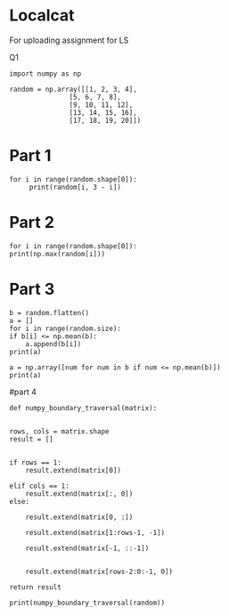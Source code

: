 # Localcat
For uploading assignment for LS

Q1

    import numpy as np

    random = np.array([[1, 2, 3, 4],
                   [5, 6, 7, 8],
                   [9, 10, 11, 12],
                   [13, 14, 15, 16],
                   [17, 18, 19, 20]])
# Part 1
    for i in range(random.shape[0]):
         print(random[i, 3 - i])

# Part 2
    for i in range(random.shape[0]):
    print(np.max(random[i]))

# Part 3
    b = random.flatten()
    a = []
    for i in range(random.size):
    if b[i] <= np.mean(b):
        a.append(b[i])
    print(a)

    a = np.array([num for num in b if num <= np.mean(b)])
    print(a)

#part 4

     

    def numpy_boundary_traversal(matrix):
  

    rows, cols = matrix.shape
    result = []

   
    if rows == 1:
        result.extend(matrix[0])
    
    elif cols == 1:
        result.extend(matrix[:, 0])
    else:
       
        result.extend(matrix[0, :])

        result.extend(matrix[1:rows-1, -1])

        result.extend(matrix[-1, ::-1])

  
        result.extend(matrix[rows-2:0:-1, 0])

    return result
    
    print(numpy_boundary_traversal(random))
